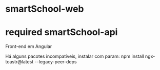 # smartSchool-web
# required smartSchool-api 

Front-end em Angular


Há alguns pacotes incompatíveis, instalar com param:
npm install ngx-toastr@latest --legacy-peer-deps 
